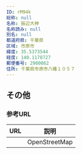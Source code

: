 ```yaml
---
ID: rM94k
総称: null
名称: 振辺大神
名称読み: null
別名: null
都道府県: 千葉県
区域: 市原市
緯度: 35.5373544
経度: 140.1178727
郵便番号: 2900062
住所: 千葉県市原市八幡１０５７
---
```


## その他

### 参考URL

| URL | 説明          |
| --- | ------------- |
|     | OpenStreetMap |
